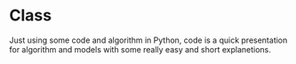 # Class
Just using some code and algorithm in Python, code is a quick presentation for algorithm and models with some really easy and short explanetions.
